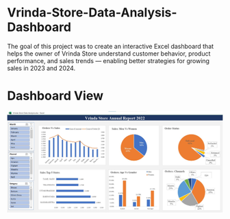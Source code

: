 # Vrinda-Store-Data-Analysis-Dashboard
The goal of this project was to create an interactive Excel dashboard that helps the owner of Vrinda Store understand customer behavior, product performance, and sales trends — enabling better strategies for growing sales in 2023 and 2024.

# Dashboard View
![image alt](https://github.com/DilrukshiManjula07/Vrinda-Store-Data-Analysis-Dashboard/blob/340810a9310be62e924c192fab1deeff331359eb/Vrinda%20Store%20Annual%20Report.jpg)



